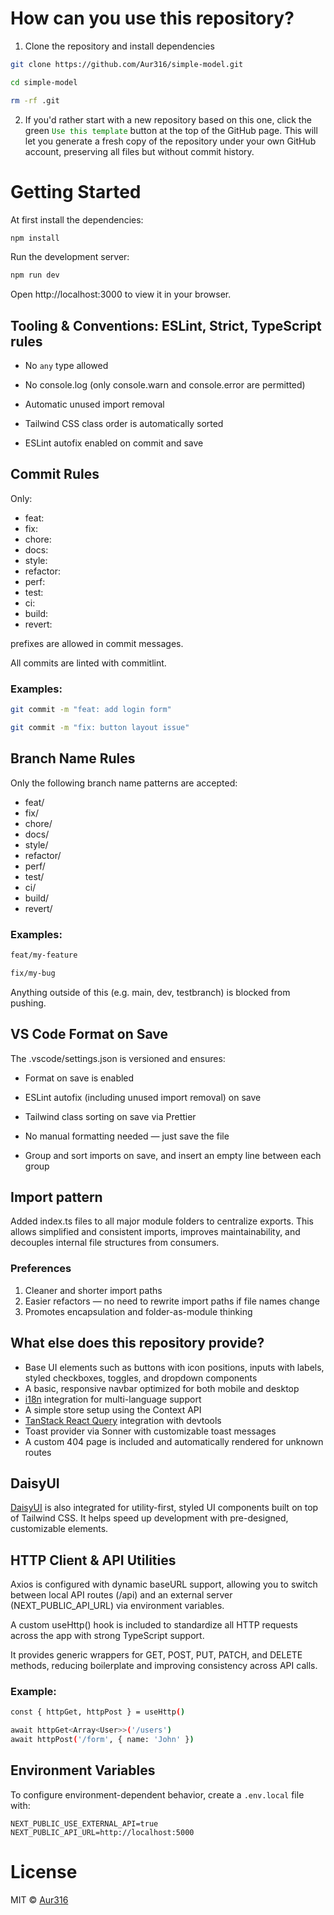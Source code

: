 # How can you use this repository?

1. Clone the repository and install dependencies

```bash
git clone https://github.com/Aur316/simple-model.git
```

```bash
cd simple-model
```

```bash
rm -rf .git
```

2. If you'd rather start with a new repository based on this one, click the green <code style="color : green">Use this template</code> button at the top of the GitHub page. This will let you generate a fresh copy of the repository under your own GitHub account, preserving all files but without commit history.

# Getting Started

At first install the dependencies:

```bash
npm install
```

Run the development server:

```bash
npm run dev
```

Open http://localhost:3000 to view it in your browser.

## Tooling & Conventions: ESLint, Strict, TypeScript rules

- No <code>any</code> type allowed

- No console.log (only console.warn and console.error are permitted)

- Automatic unused import removal

- Tailwind CSS class order is automatically sorted

- ESLint autofix enabled on commit and save

## Commit Rules

Only:

- feat:
- fix:
- chore:
- docs:
- style:
- refactor:
- perf:
- test:
- ci:
- build:
- revert:

prefixes are allowed in commit messages.

All commits are linted with commitlint.

### Examples:

```bash
git commit -m "feat: add login form"
```

```bash
git commit -m "fix: button layout issue"
```

## Branch Name Rules

Only the following branch name patterns are accepted:

- feat/
- fix/
- chore/
- docs/
- style/
- refactor/
- perf/
- test/
- ci/
- build/
- revert/

### Examples:

```bash
feat/my-feature
```

```bash
fix/my-bug
```

Anything outside of this (e.g. main, dev, testbranch) is blocked from pushing.

## VS Code Format on Save

The .vscode/settings.json is versioned and ensures:

- Format on save is enabled

- ESLint autofix (including unused import removal) on save

- Tailwind class sorting on save via Prettier

- No manual formatting needed — just save the file

- Group and sort imports on save, and insert an empty line between each group

## Import pattern

Added index.ts files to all major module folders to centralize exports.
This allows simplified and consistent imports, improves maintainability, and decouples internal file structures from consumers.

### Preferences

1. Cleaner and shorter import paths
2. Easier refactors — no need to rewrite import paths if file names change
3. Promotes encapsulation and folder-as-module thinking

## What else does this repository provide?

- Base UI elements such as buttons with icon positions, inputs with labels, styled checkboxes, toggles, and dropdown components
- A basic, responsive navbar optimized for both mobile and desktop
- [i18n](https://www.i18next.com/) integration for multi-language support
- A simple store setup using the Context API
- [TanStack React Query](https://tanstack.com/query/latest) integration with devtools
- Toast provider via Sonner with customizable toast messages
- A custom 404 page is included and automatically rendered for unknown routes

## DaisyUI

[DaisyUI](https://daisyui.com/) is also integrated for utility-first, styled UI components built on top of Tailwind CSS. It helps speed up development with pre-designed, customizable elements.

## HTTP Client & API Utilities

Axios is configured with dynamic baseURL support, allowing you to switch between local API routes (/api) and an external server (NEXT_PUBLIC_API_URL) via environment variables.

A custom useHttp() hook is included to standardize all HTTP requests across the app with strong TypeScript support.

It provides generic wrappers for GET, POST, PUT, PATCH, and DELETE methods, reducing boilerplate and improving consistency across API calls.

### Example:

```bash
const { httpGet, httpPost } = useHttp()

await httpGet<Array<User>>('/users')
await httpPost('/form', { name: 'John' })

```

## Environment Variables

To configure environment-dependent behavior, create a `.env.local` file with:

```env
NEXT_PUBLIC_USE_EXTERNAL_API=true
NEXT_PUBLIC_API_URL=http://localhost:5000
```

# License

MIT © [Aur316](https://github.com/Aur316)
